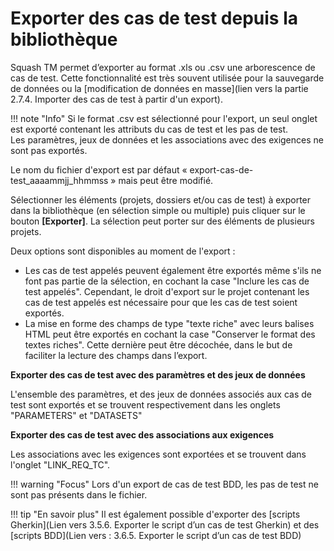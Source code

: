 
# Exporter des cas de test depuis la bibliothèque 


Squash TM permet d’exporter au format .xls ou .csv une arborescence de cas de test. Cette fonctionnalité est très souvent utilisée pour la sauvegarde de données ou la [modification de données en masse](lien vers la partie 2.7.4. Importer des cas de test à partir d'un export).

!!! note "Info"
	Si le format .csv est sélectionné pour l'export, un seul onglet est exporté contenant les attributs du cas de test et les pas de test. <br/>Les paramètres, jeux de données et les associations avec des exigences ne sont pas exportés.

Le nom du fichier d'export est par défaut  « export-cas-de-test_aaaammjj_hhmmss » mais peut être modifié.

Sélectionner les éléments (projets, dossiers et/ou cas de test) à exporter dans la bibliothèque (en sélection simple ou multiple) puis cliquer sur le bouton **[Exporter]**. La sélection peut porter sur des éléments de plusieurs projets. 

Deux options sont disponibles au moment de l'export : 

- Les cas de test appelés peuvent également être exportés même s'ils ne font pas partie de la sélection, en cochant la case "Inclure les cas de test appelés". Cependant, le droit d'export sur le projet contenant les cas de test appelés est nécessaire pour que les cas de test soient exportés.
- La mise en forme des champs de type "texte riche" avec leurs balises HTML peut être exportés en cochant la case "Conserver le format des textes riches". Cette dernière peut être décochée, dans le but de faciliter la lecture des champs dans  l’export.


**Exporter des cas de test avec des paramètres et des jeux de données**

L'ensemble des paramètres, et des jeux de données associés aux cas de test sont exportés et se trouvent respectivement dans les onglets "PARAMETERS" et "DATASETS"

**Exporter des cas de test avec des associations aux exigences**

Les associations avec les exigences sont exportées et se trouvent dans l'onglet "LINK_REQ_TC".

!!! warning "Focus"
	Lors d'un export de cas de test BDD, les pas de test ne sont pas présents dans le fichier.
	
!!! tip "En savoir plus"
	Il est également possible d'exporter des [scripts Gherkin](Lien vers 3.5.6. Exporter le script d’un cas de test Gherkin) et des [scripts BDD](Lien vers : 3.6.5. Exporter le script d’un cas de test BDD)
